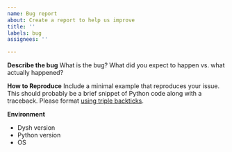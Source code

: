 ```yaml
---
name: Bug report
about: Create a report to help us improve
title: ''
labels: bug
assignees: ''

---
```


**Describe the bug**
What is the bug? What did you expect to happen vs. what actually happened?

**How to Reproduce**
Include a minimal example that reproduces your issue. This should probably be a brief snippet of Python code along with a traceback. Please format [using triple backticks](https://docs.github.com/en/get-started/writing-on-github/getting-started-with-writing-and-formatting-on-github/basic-writing-and-formatting-syntax#quoting-code).

**Environment**
- Dysh version
- Python version
- OS
